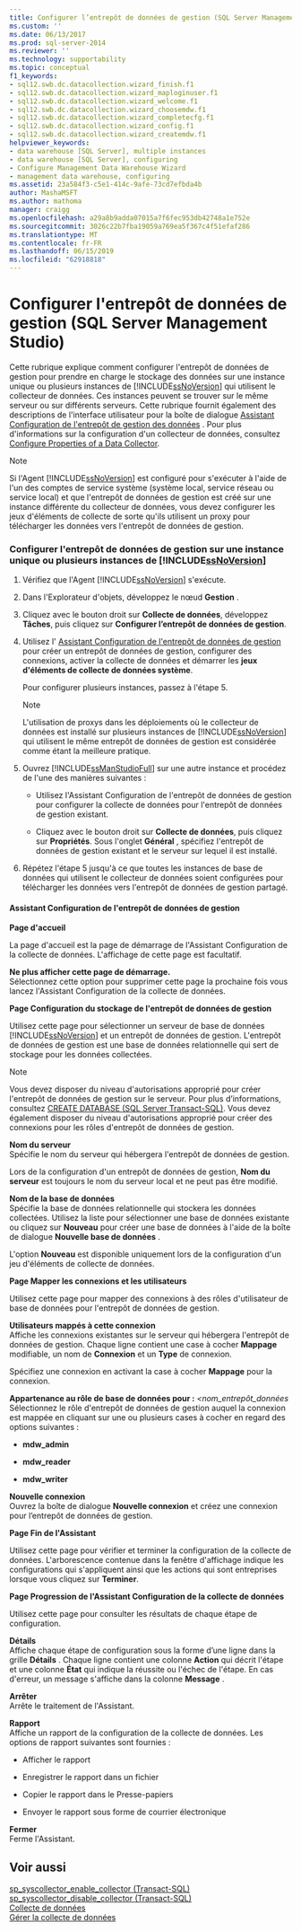```yaml
---
title: Configurer l’entrepôt de données de gestion (SQL Server Management Studio) | Microsoft Docs
ms.custom: ''
ms.date: 06/13/2017
ms.prod: sql-server-2014
ms.reviewer: ''
ms.technology: supportability
ms.topic: conceptual
f1_keywords:
- sql12.swb.dc.datacollection.wizard_finish.f1
- sql12.swb.dc.datacollection.wizard_maploginuser.f1
- sql12.swb.dc.datacollection.wizard_welcome.f1
- sql12.swb.dc.datacollection.wizard_choosemdw.f1
- sql12.swb.dc.datacollection.wizard_completecfg.f1
- sql12.swb.dc.datacollection.wizard_config.f1
- sql12.swb.dc.datacollection.wizard_createmdw.f1
helpviewer_keywords:
- data warehouse [SQL Server], multiple instances
- data warehouse [SQL Server], configuring
- Configure Management Data Warehouse Wizard
- management data warehouse, configuring
ms.assetid: 23a584f3-c5e1-414c-9afe-73cd7efbda4b
author: MashaMSFT
ms.author: mathoma
manager: craigg
ms.openlocfilehash: a29a8b9adda07015a7f6fec953db42748a1e752e
ms.sourcegitcommit: 3026c22b7fba19059a769ea5f367c4f51efaf286
ms.translationtype: MT
ms.contentlocale: fr-FR
ms.lasthandoff: 06/15/2019
ms.locfileid: "62918818"
---
```

# <a name="configure-the-management-data-warehouse-sql-server-management-studio"></a>Configurer l'entrepôt de données de gestion (SQL Server Management Studio)
  Cette rubrique explique comment configurer l'entrepôt de données de gestion pour prendre en charge le stockage des données sur une instance unique ou plusieurs instances de [!INCLUDE[ssNoVersion](../../includes/ssnoversion-md.md)] qui utilisent le collecteur de données. Ces instances peuvent se trouver sur le même serveur ou sur différents serveurs. Cette rubrique fournit également des descriptions de l'interface utilisateur pour la boîte de dialogue [Assistant Configuration de l'entrepôt de gestion des données](#Wizard) . Pour plus d'informations sur la configuration d'un collecteur de données, consultez [Configure Properties of a Data Collector](configure-properties-of-a-data-collector.md).  
  
> [!NOTE]  
>  Si l'Agent [!INCLUDE[ssNoVersion](../../includes/ssnoversion-md.md)] est configuré pour s'exécuter à l'aide de l'un des comptes de service système (système local, service réseau ou service local) et que l'entrepôt de données de gestion est créé sur une instance différente du collecteur de données, vous devez configurer les jeux d'éléments de collecte de sorte qu'ils utilisent un proxy pour télécharger les données vers l'entrepôt de données de gestion.  
  
### <a name="configure-the-management-data-warehouse-on-a-single-instance-or-multiple-instances-of-includessnoversionincludesssnoversion-mdmd"></a>Configurer l'entrepôt de données de gestion sur une instance unique ou plusieurs instances de [!INCLUDE[ssNoVersion](../../includes/ssnoversion-md.md)]  
  
1.  Vérifiez que l'Agent [!INCLUDE[ssNoVersion](../../includes/ssnoversion-md.md)] s'exécute.  
  
2.  Dans l'Explorateur d'objets, développez le nœud **Gestion** .  
  
3.  Cliquez avec le bouton droit sur **Collecte de données**, développez **Tâches**, puis cliquez sur **Configurer l’entrepôt de données de gestion**.  
  
4.  Utilisez l' [Assistant Configuration de l'entrepôt de données de gestion](#Wizard) pour créer un entrepôt de données de gestion, configurer des connexions, activer la collecte de données et démarrer les **jeux d'éléments de collecte de données système**.  
  
     Pour configurer plusieurs instances, passez à l'étape 5.  
  
    > [!NOTE]  
    >  L'utilisation de proxys dans les déploiements où le collecteur de données est installé sur plusieurs instances de [!INCLUDE[ssNoVersion](../../includes/ssnoversion-md.md)] qui utilisent le même entrepôt de données de gestion est considérée comme étant la meilleure pratique.  
  
5.  Ouvrez [!INCLUDE[ssManStudioFull](../../includes/ssmanstudiofull-md.md)] sur une autre instance et procédez de l'une des manières suivantes :  
  
    -   Utilisez l'Assistant Configuration de l'entrepôt de données de gestion pour configurer la collecte de données pour l'entrepôt de données de gestion existant.  
  
    -   Cliquez avec le bouton droit sur **Collecte de données**, puis cliquez sur **Propriétés**. Sous l'onglet **Général** , spécifiez l'entrepôt de données de gestion existant et le serveur sur lequel il est installé.  
  
6.  Répétez l'étape 5 jusqu'à ce que toutes les instances de base de données qui utilisent le collecteur de données soient configurées pour télécharger les données vers l'entrepôt de données de gestion partagé.  
  
####  <a name="Wizard"></a> Assistant Configuration de l'entrepôt de données de gestion  
 **Page d'accueil**  
  
 La page d'accueil est la page de démarrage de l'Assistant Configuration de la collecte de données. L'affichage de cette page est facultatif.  
  
 **Ne plus afficher cette page de démarrage.**  
 Sélectionnez cette option pour supprimer cette page la prochaine fois vous lancez l'Assistant Configuration de la collecte de données.  
  
 **Page Configuration du stockage de l'entrepôt de données de gestion**  
  
 Utilisez cette page pour sélectionner un serveur de base de données [!INCLUDE[ssNoVersion](../../includes/ssnoversion-md.md)] et un entrepôt de données de gestion. L'entrepôt de données de gestion est une base de données relationnelle qui sert de stockage pour les données collectées.  
  
> [!NOTE]  
>  Vous devez disposer du niveau d'autorisations approprié pour créer l'entrepôt de données de gestion sur le serveur. Pour plus d’informations, consultez [CREATE DATABASE &#40;SQL Server Transact-SQL&#41;](/sql/t-sql/statements/create-database-sql-server-transact-sql). Vous devez également disposer du niveau d'autorisations approprié pour créer des connexions pour les rôles d'entrepôt de données de gestion.  
  
 **Nom du serveur**  
 Spécifie le nom du serveur qui hébergera l'entrepôt de données de gestion.  
  
 Lors de la configuration d'un entrepôt de données de gestion, **Nom du serveur** est toujours le nom du serveur local et ne peut pas être modifié.  
  
 **Nom de la base de données**  
 Spécifie la base de données relationnelle qui stockera les données collectées. Utilisez la liste pour sélectionner une base de données existante ou cliquez sur **Nouveau** pour créer une base de données à l'aide de la boîte de dialogue **Nouvelle base de données** .  
  
 L'option **Nouveau** est disponible uniquement lors de la configuration d'un jeu d'éléments de collecte de données.  
  
 **Page Mapper les connexions et les utilisateurs**  
  
 Utilisez cette page pour mapper des connexions à des rôles d'utilisateur de base de données pour l'entrepôt de données de gestion.  
  
 **Utilisateurs mappés à cette connexion**  
 Affiche les connexions existantes sur le serveur qui hébergera l'entrepôt de données de gestion. Chaque ligne contient une case à cocher **Mappage** modifiable, un nom de **Connexion** et un **Type** de connexion.  
  
 Spécifiez une connexion en activant la case à cocher **Mappage** pour la connexion.  
  
 **Appartenance au rôle de base de données pour :** *\<nom_entrepôt_données*  
 Sélectionnez le rôle d'entrepôt de données de gestion auquel la connexion est mappée en cliquant sur une ou plusieurs cases à cocher en regard des options suivantes :  
  
-   **mdw_admin**  
  
-   **mdw_reader**  
  
-   **mdw_writer**  
  
 **Nouvelle connexion**  
 Ouvrez la boîte de dialogue **Nouvelle connexion** et créez une connexion pour l’entrepôt de données de gestion.  
  
 **Page Fin de l'Assistant**  
  
 Utilisez cette page pour vérifier et terminer la configuration de la collecte de données. L'arborescence contenue dans la fenêtre d'affichage indique les configurations qui s'appliquent ainsi que les actions qui sont entreprises lorsque vous cliquez sur **Terminer**.  
  
 **Page Progression de l'Assistant Configuration de la collecte de données**  
  
 Utilisez cette page pour consulter les résultats de chaque étape de configuration.  
  
 **Détails**  
 Affiche chaque étape de configuration sous la forme d’une ligne dans la grille **Détails** . Chaque ligne contient une colonne **Action** qui décrit l'étape et une colonne **État** qui indique la réussite ou l'échec de l'étape. En cas d'erreur, un message s'affiche dans la colonne **Message** .  
  
 **Arrêter**  
 Arrête le traitement de l'Assistant.  
  
 **Rapport**  
 Affiche un rapport de la configuration de la collecte de données. Les options de rapport suivantes sont fournies :  
  
-   Afficher le rapport  
  
-   Enregistrer le rapport dans un fichier  
  
-   Copier le rapport dans le Presse-papiers  
  
-   Envoyer le rapport sous forme de courrier électronique  
  
 **Fermer**  
 Ferme l'Assistant.  
  
## <a name="see-also"></a>Voir aussi  
 [sp_syscollector_enable_collector &#40;Transact-SQL&#41;](/sql/relational-databases/system-stored-procedures/sp-syscollector-enable-collector-transact-sql)   
 [sp_syscollector_disable_collector &#40;Transact-SQL&#41;](/sql/relational-databases/system-stored-procedures/sp-syscollector-disable-collector-transact-sql)   
 [Collecte de données](data-collection.md)   
 [Gérer la collecte de données](manage-data-collection.md)  
  
  
